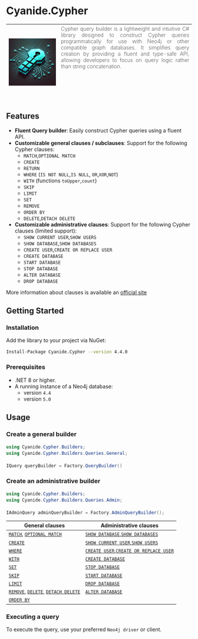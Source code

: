 # Cyanide.Cypher
| ![Cypher](docs/img/cyanide.cypher.png) | <div style="height: 200px !important;text-align: justify !important;font-weight: 200 !important;">Cypher query builder is a lightweight and intuitive C# library designed to construct Cypher queries programmatically for use with Neo4j or other compatible graph databases. It simplifies query creation by providing a fluent and type-safe API, allowing developers to focus on query logic rather than string concatenation.</div> |
|----------------------------------------|------------------------------------------------------------------------------------------------------------------------------------------------------------------------------------------------------------------------------------------------------------------------------------------------------------------------------------------------------------------------------------------------------------------------------------------|

## Features

- **Fluent Query builder**: Easily construct Cypher queries using a fluent API.
- **Customizable general clauses / subclauses**: Support for the following Cypher clauses:
  - `MATCH`,`OPTIONAL MATCH`
  - `CREATE`
  - `RETURN`
  - `WHERE` (`IS NOT NULL`,`IS NULL`, `OR`,`XOR`,`NOT`)
  - `WITH` (functions `toUpper`,`count`)
  - `SKIP`
  - `LIMIT`
  - `SET`
  - `REMOVE`
  - `ORDER BY`
  - `DELETE`,`DETACH DELETE`
- **Customizable administrative clauses**: Support for the following Cypher clauses (limited support):
  - `SHOW CURRENT USER`,`SHOW USERS`
  - `SHOW DATABASE`,`SHOW DATABASES`
  - `CREATE USER`,`CREATE OR REPLACE USER`
  - `CREATE DATABASE`
  - `START DATABASE`
  - `STOP DATABASE`
  - `ALTER DATABASE`
  - `DROP DATABASE`

More information about clauses is available an [official site](https://neo4j.com/docs/cypher-manual/4.4/clauses/)

## Getting Started

### Installation

Add the library to your project via NuGet:
```bash
Install-Package Cyanide.Cypher --version 4.4.0
```

### Prerequisites

- .NET 8 or higher.
- A running instance of a Neo4j database:
  - version `4.4` 
  - version `5.0`

## Usage

### Create a general builder
```csharp
using Cyanide.Cypher.Builders;
using Cyanide.Cypher.Builders.Queries.General;

IQuery queryBuilder = Factory.QueryBuilder()
```

### Create an administrative builder
```csharp
using Cyanide.Cypher.Builders;
using Cyanide.Cypher.Builders.Queries.Admin;

IAdminQuery adminQueryBuilder = Factory.AdminQueryBuilder();
```

| General clauses                                                                                                                                  | Administrative clauses                                                                                                             |
|--------------------------------------------------------------------------------------------------------------------------------------------------|------------------------------------------------------------------------------------------------------------------------------------|
| [`MATCH`](docs\clauses\general\match.md), [`OPTIONAL MATCH`](docs\clauses\general\optional_match.md)                                             | [`SHOW DATABASE`](docs\clauses\administrative\show_db.md),[`SHOW DATABASES`](docs\clauses\administrative\show_db.md)               |
| [`CREATE`](docs\clauses\general\create.md)                                                                                                       | [`SHOW CURRENT USER`](docs\clauses\administrative\show_user.md),[`SHOW USERS`](docs\clauses\administrative\show_user.md)           |
| [`WHERE`](docs\clauses\general\where.md)                                                                                                         | [`CREATE USER`](docs\clauses\administrative\create_user.md),[`CREATE OR REPLACE USER`](docs\clauses\administrative\create_user.md) |
| [`WITH`](docs\clauses\general\with.md)                                                                                                           | [`CREATE DATABASE`](docs\clauses\administrative\create_db.md)                                                                      |
| [`SET`](docs\clauses\general\set.md)                                                                                                             | [`STOP DATABASE`](docs\clauses\administrative\stop_db.md)                                                                          |
| [`SKIP`](docs\clauses\general\skip.md)                                                                                                           | [`START DATABASE`](docs\clauses\administrative\start_db.md)                                                                        |
| [`LIMIT`](docs\clauses\general\limit.md)                                                                                                         | [`DROP DATABASE`](docs\clauses\administrative\drop_db.md)                                                                          |
| [`REMOVE`](docs\clauses\general\remove.md), [`DELETE`](docs\clauses\general\delete.md), [`DETACH DELETE`](docs\clauses\general\detach_delete.md) | [`ALTER DATABASE`](docs\clauses\administrative\alter_db.md)                                                                        |
| [`ORDER BY`](docs\clauses\general\order_by.md)                                                                                                   |                                                                                                                                    |

### Executing a query
To execute the query, use your preferred `Neo4j driver` or client.